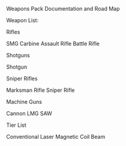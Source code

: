 Weapons Pack Documentation and Road Map

Weapon List:

Rifles

SMG
Carbine
Assault Rifle
Battle Rifle

Shotguns

Shotgun

Sniper Rifles

Marksman Rifle
Sniper Rifle

Machine Guns

Cannon
LMG
SAW

Tier List

Conventional
Laser
Magnetic
Coil
Beam